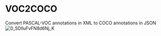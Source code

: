 # VOC2COCO
Convert PASCAL-VOC annotations in XML to COCO annotations in JSON
![0_SDIluFvFN8d6Nj_K](https://github.com/user-attachments/assets/a3b4b998-7e26-451d-bdf9-493187471fc9)
